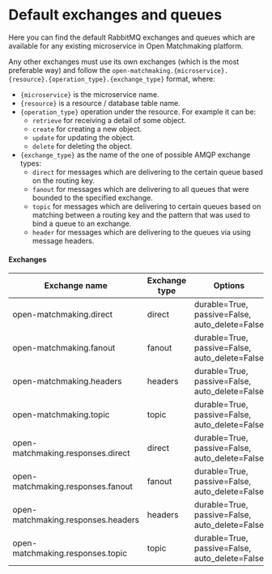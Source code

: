 # Default exchanges and queues

Here you can find the default RabbitMQ exchanges and queues which are available for any existing microservice in Open Matchmaking platform. 

Any other exchanges must use its own exchanges (which is the most preferable way) and follow the `open-matchmaking.{microservice}.{resource}.{operation_type}.{exchange_type}` format, where:
- `{microservice}` is the microservice name.
- `{resource}` is a resource / database table name.
- `{operation_type}` operation under the resource. For example it can be:
  - `retrieve` for receiving a detail of some object.
  - `create` for creating a new object. 
  - `update` for updating the object.
  - `delete` for deleting the object.
- `{exchange_type}` as the name of the one of possible AMQP exchange types:
  - `direct` for messages which are delivering to the certain queue based on the routing key.  
  - `fanout` for messages which are delivering to all queues that were bounded to the specified exchange.
  - `topic` for messages which are delivering to certain queues based on matching between a routing key and the pattern that was used to bind a queue to an exchange.
  - `header` for messages which are delivering to the queues via using message headers.

#### Exchanges
| Exchange name                      | Exchange type | Options                                        |
|------------------------------------|---------------|------------------------------------------------| 
| open-matchmaking.direct            | direct        | durable=True, passive=False, auto_delete=False |
| open-matchmaking.fanout            | fanout        | durable=True, passive=False, auto_delete=False |
| open-matchmaking.headers           | headers       | durable=True, passive=False, auto_delete=False |
| open-matchmaking.topic             | topic         | durable=True, passive=False, auto_delete=False |
| open-matchmaking.responses.direct  | direct        | durable=True, passive=False, auto_delete=False |
| open-matchmaking.responses.fanout  | fanout        | durable=True, passive=False, auto_delete=False |
| open-matchmaking.responses.headers | headers       | durable=True, passive=False, auto_delete=False |
| open-matchmaking.responses.topic   | topic         | durable=True, passive=False, auto_delete=False |
